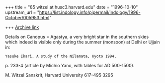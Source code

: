 +++
title = "85 witzel at husc3.harvard.edu"
date = "1996-10-10"
upstream_url = "https://list.indology.info/pipermail/indology/1996-October/005953.html"

+++
[Archive link](https://list.indology.info/pipermail/indology/1996-October/005953.html)


Details on Canopus = Agastya, a very bright star in the southern skies 
which indeed is visible only during the summer (monsoon) at Delhi or 
Ujjain in:


	Yasuke Ikari, A study of the Nilamata, Kyoto 1994, 

p. 233-4 (article by Michio Yano, with tables for AD 500-1500). 




M. Witzel
Sanskrit, 
Harvard University
617-495 3295




